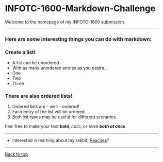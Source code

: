 # INFOTC-1600-Markdown-Challenge

Welcome to the homepage of my INFOTC-1600 submission. 

***
### Here are some interesting things you can do with markdown:


### Create a list!
- A list can be unordered
- With as many unordered entries as you desire...
- One
- Two
- Three


### There are also ordered lists!
1. Ordered lists are - well - ordered! 
2. Each entry of the list will be ordered
3. Both list types may be useful for different scenarios.


Feel free to make your text **bold**, *italic*, or even ***both at once***.

***

* Interested in learning about my rabbit, [Peaches](Peaches.md)?

***

[Back to top](#)
